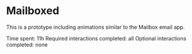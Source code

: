 Mailboxed
=========


This is a prototype including  animations similar to the Mailbox email app.

Time spent: 11h
Required interactions completed: all
Optional interactions completed: none






